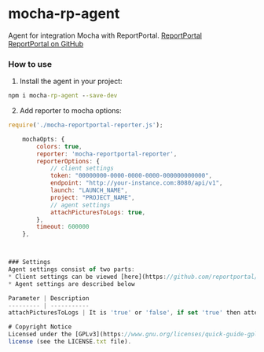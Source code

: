 # mocha-rp-agent

Agent for integration Mocha with ReportPortal.
[ReportPortal](http://reportportal.io/)<br>
[ReportPortal on GitHub](https://github.com/reportportal)

### How to use
1. Install the agent in your project:
```cmd
npm i mocha-rp-agent --save-dev
```
2. Add reporter to mocha options:
```javascript
require('./mocha-reportportal-reporter.js');

    mochaOpts: {
        colors: true,
        reporter: 'mocha-reportportal-reporter',
        reporterOptions: {
            // client settings
            token: "00000000-0000-0000-0000-000000000000",
            endpoint: "http://your-instance.com:8080/api/v1",
            launch: "LAUNCH_NAME",
            project: "PROJECT_NAME",
            // agent settings
            attachPicturesToLogs: true,
        },
        timeout: 600000
    },



### Settings
Agent settings consist of two parts:
* Client settings can be viewed [here](https://github.com/reportportal/client-javascript#settings)
* Agent settings are described below

Parameter | Description
--------- | -----------
attachPicturesToLogs | It is 'true' or 'false', if set 'true' then attempts will be made to attach screenshots to the logs. Default: 'true'.

# Copyright Notice
Licensed under the [GPLv3](https://www.gnu.org/licenses/quick-guide-gplv3.html)
license (see the LICENSE.txt file).

		
